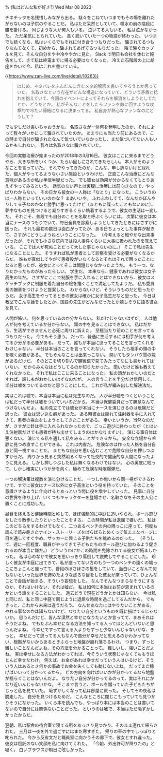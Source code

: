 % (私はどんな私が好き?) Wed Mar 08 2023

チネチッタを名残惜しみながら出る。
駄々をこねていつまでもその場を離れたがらないのは子供のやることだ。
私はただ呆然としていて、噴水の前の階段に腰を掛ける。
同じような人が何人もいる。
泣いてる人もいる。
私は泣かなかった。 ただ呆気にとられていた。
長く続いていた一つの物語が終わった。
いつまでも続くなら、私はいくらでもそれに付き合うつもりだった。
騙されてるつもりなんてなくて、初めから、騙されてあげてるつもりだった。
隣で騒ぐカップルを見て、そんな自分をやや冷ややかに見た。
Slack で明日も会社を休むと報告をして、さて私は終電までに帰る必要はなくなった。
冷えた石階段の上に胡座をかいて今、私はこれを書いている。

{{https://www.zan-live.com/live/detail/10263}}

> はじめ、ネタバレをふんだんに含むメタ的解釈を書いてやろうとか思っていた。
> 名取さなという存在がどんな構造になっていて、どういう矛盾と捻れを抱えていて、今回のイベントによってそれらを解消をしようとしてたとか、どうだとか。
> 私がそんなことをしたらファンを敵に回すような攻撃的で冷たい帰結になるに決まってる。
> 私自身が熱心なファンなのにどうして？

でも少しだけ書いちゃおうかな。
名取さなが一体何を発明したのか、それによって我々がいかにして騙されていたのか。
あまりにも当たり前にあるので、この時まで自分が騙されたなんて気づいていなかったし、まだ気づいてない人もいるかもしれない。
我々は名取さなに騙されていた。

今回の実験治療が始まったのが2018年の3月16日。
彼女はここに来るまでどうやら、大きな所をいくつか、たらい回しにされてきたらしい。
本人がそのようなことを言っていた。
それでやってきたのが、こんな、申し訳ないけど寂れた、個人がやってるような小さい施設というわけだ。
正直こんな治療にどんな意味があるのか私は半信半疑だった。
でも彼女は効果が分からなくてもとりあえずやってみるという。
覇気のない声とは裏腹に治療には前向きなので、やっぱりわからない。
その日から彼女の一人称は「なとり」になった。
こういうのは一人称といっていいのかな？
まあいいや。 ふわふわしてて、なんだかぼんやりしてる子なのかなと勝手に思ってたけど（まともに喋ったこともないのに）、夢中なものを見つけると凝りすぎるくらい執着するようで、彼女の生活は一変した。
それこそ、普段でも自分のことを名取と呼ぶくらいには。
次第に彼女は本当にナースのつもりでいて、毎日全員を診察しようとしてきたときにはさすがに困った。
それも最初の数日は面白がってたが、ある日ちょっとした事件が起きて、さすがにどうしようねということになった。
（今考えると細やかな出来事だったが、それでも小さな院内では殺人事件くらいに大事に扱われたのを覚えている。
ここでは人が死ぬことだって大した事じゃないのに。）
そこで私は先生になることにした。
そうすれば私が患者として診察を受ける必要がなくなるからだ。
誰もが真似してやがて患者役がいなくなるとそれはそれで困ったことになると思ったが、彼女にとってそこは問題じゃなかったようだ。
もう一つ、なりたかったものがあったらしい。
学生だ。
本来なら、健康であれば彼女は女子高生の年だ。
さすがにここで制服を手に入れることはできないから、彼女はスケッチブックに制服を着た自分の絵を描くことで満足してたようだ。
私も委員長の腕章をつけようと提案した。
わからないけど、そういうものだと思ったからだ。
女子高生をやってるときの彼女は確かに女子高生だなと思った。
今日は教室でこんな話をしたとか、国語の先生がどんなだったとか嬉しそうに語る彼女を見て。

人間が怖い。 何を思っているのか分からない。
私だけじゃないはずだ。
人は他人が何を考えているか分からない。
頭の中を見ることはできない。
私はだから、生活ができませんと必死に周りに訴えた。
至極当たり前のことを言ってるつもりだった。
今でもそう思う。
だって、普通に生活するには相手が何を考えてるか分かる必要がある。
だって、誰もが本当に思ってることを言ってくれるわけじゃない。
半分は本当のことを言ってくれない。
そうしたら相手の頭の中を覗く必要がある。
でもそんなことは出来っこない。
開いてもタンパク質の塊があるだけだ。
そのどこを切り刻んで顕微鏡で見てみたってなにも書かれてはいない。
だからみんなはどうしてるのか知りたかった。
聞いたけど誰も教えてくれなかった。
それで私はここに来ることになった。
私の頭がおかしいのだとすれば、誰しもがおかしいはずなのだが。
人の言うことを半分だけ信用して、半分は嘘をついてるのだと思うことにした。
これが私が編み出した解決法だ。

実はこれは嘘で、本当は本当に私は先生なのだ。
人が半分嘘をつくということは私だって半分は嘘をついていいのだから。
本当は保健委員だって腕章なんてつけないんだよ。
私の見立てでは彼女が本当にナースを演じきるのは危険だと思った。
彼女は思い込む癖があった。
ある時彼女は隠れて注射器を手に入れてきて、患者の採血をしようとしてきたことがある。
幸いというか、当然なのだが、さすがに針は手に入れられなかったので、ごっこ遊びに終わったが（とはいえ注射器だけでも患者が持ち出せてしまうのはかなりまずい）。
演じる事自体は悪くない。
演じてる私を通して私をみることができるから。
安全な立場から冷静に見つめ直すことができる。 これは内省だ。
危険なのは作った人格を自分自身と同一視することだ。
まともな自分を思い込むことで危険な自分を押しつぶすからだ。
周りから見ると突然明るくなって社交的で健康的な人間になったように見える。
しかし押しつぶした私は無くなるわけではない。
心の奥底に眠って、しかし確実にいつか牙を向く、極めて危険な時限爆弾だ。

一つの解決策は複数を演じ分けることだ。
一つしか無いから同一視ができるわけで、すでに彼女はナース以外に女子高生という役を持っていた。
そのことを意識させるように仕向けるとあっという間に役を増やしていった。
見事に自分の世界を作り上げ、いくつもキャラクターを登場させ、名取さなをその主人公に置くことに成功した。

昼食を終えると健康時間と称して、ほぼ強制的に中庭に追いやられ、ボール遊びをしたり散歩したりといったことをする。 この時間が私は退屈で嫌いだ。
私はこのどちらをするわけでもなく、二つあるベンチの内の隅っこに座って、何度も読んで読み飽きたナイン・ストーリーズをぱらぱらとめくって気ままなページに目を通してすぐやめ、サッカーに興じる子供たちを眺めるのだった。
（そうして、週に一回程度、職員がやってきて子どもたちのボール遊びに加わるよう促されるのが本当に嫌だ。）
どういうわけかこの時間を免除されてる彼女が妬ましかった。
私は心のなかで彼女を思いっきり罵倒して説教してやることにした。
珍しく彼女が中庭に出てきて、私が座ってない方のもう一つのベンチの遠くの端っこにちょこんと座ってて、普段のぼさぼさの髪をしていて、面白いことなんて何もないといった世界を諦めたような虚ろな目をした彼女が座っていて、ひょんなことで会話が始まる、そういう妄想をした。
なんでそんなつまらなそうにするのか、それはいけない、それは嘘だ。
私は如何に本当はお前が恵まれているのかという話をすることにした。
過去どうで現在どうかとかは知らない。 今は私と同じだ、私と同じ中庭で同じように退屈な時間を過ごしてるんだから。
でもきっと、これから未来は違うだろう。
なんせあなたにはやりたいことがある。 やれる事なのかは知らないけど、なりたい自分というものを既に描けてるじゃないか。
思うんだけど、皆んな漠然と幸せになりたいとか言ってて、まあそれはそうだよね。 でもたぶん幸せになる方法を知ってる人ってほとんどいないと思うんだよね。 今幸せですって言える人よりもずっと少ないんじゃないかな、きっと。 幸せだって思ってる人もなんで自分が幸せだと思えるのかわかってない、根拠がないからあるときふらっと地盤が崩れ落ちるわけ。 つまり、ずっと難しいことなんだよね、その方法を分かることって。 難しいし、強いことだよね。 実は幸せになる方法がわかってれば、今そういう状態じゃなくてももうほとんど幸せなわけ。 例えば、お金があれば幸せだっていう人はいるけど、そういう人はあるとき何かの事故でお金を失くしても動じないよね。 だってまた稼げばいいって分かってるから。 どの方向を向けばいいかが分かってるなら地盤が揺らぐことはないんだよ。 なりたい自分が分かってるのって、実はそれにかなり近いんじゃないかな。
そこまで言うと、ボールを蹴っていた子どもたちがじっと私を見ていた。
恥ずかしくなって私は部屋に戻った。
そしてその夜私は脱走した。
自分を見つけるためだ。
こんなところに閉じこもっていても見つかりそうになかった。
いくら本を読んでも、やっぱり本には本当のことは書いてないので自分には関係ないことだった。
というのは嘘で、本当はただ恥ずかしかったからだ。

翌朝、私は駅舎の待合室で寝てる所をあっさり見つかり、そのまま連れて帰らされた。
三月は一夜を外で過ごすにはまだ寒すぎた。
帰りの車の中でしっぽりと叱られた。
今から反省文だと職員室に向かうその廊下で、彼女とすれ違った。
彼女は屈託のない笑顔を私に向けてくれた。
「今朝、外出許可が降りたの」と囁く。
白いブラウスが朝日に眩しかった。
